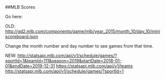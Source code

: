 ##MLB Scores

Go here:

OLD:
http://gd2.mlb.com/components/game/mlb/year_2015/month_10/day_10/miniscoreboard.json

Change the month number and day number to see games from that time.

NEW:
http://statsapi.mlb.com/api/v1/schedule/games/?sportId=1&teamId=111&season=2019&startDate=2018-01-01&endDate=2019-12-31
https://statsapi.mlb.com/api/v1/teams
http://statsapi.mlb.com/api/v1/schedule/games/?sportId=1
